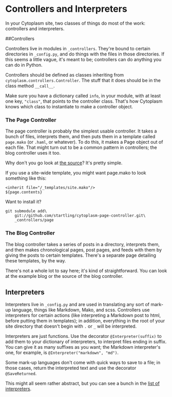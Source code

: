 # Controllers and Interpreters

In your Cytoplasm site, two classes of things do most of the work: controllers and interpreters.

##Controllers

Controllers live in modules in `_controllers`. They're bound to certain directories in `_config.py`, and do things with the files in those directories. If this seems a little vague, it's meant to be; controllers can do anything you can do in Python.

Controllers should be defined as classes inheriting from `cytoplasm.controllers.Controller`. The stuff that it does should be in the class method `__call__`.

Make sure you have a dictionary called `info`, in your module, with at least one key, `"class"`, that points to the controller class. That's how Cytoplasm knows which class to instantiate to make a controller object.

### The Page Controller

The page controller is probably the simplest usable controller. It takes a bunch of files, interprets them, and then puts them in a template called `page.mako` (or `.haml`, or whatever). To do this, it makes a Page object out of each file. That might turn out to be a common pattern in controllers; the blog controller uses it too.

Why don't you go look at [the source](https://github.com/startling/cytoplasm-page-controller/blob/master/__init__.py)? It's pretty simple.

If you use a site-wide template, you might want page.mako to look something like this:
~~~~{.mako}
<inherit file="/_templates/site.mako"/>
${page.contents}
~~~~

Want to install it?

~~~~~{.bash}
git submodule add\
    git://github.com/startling/cytoplasm-page-controller.git\
    _controllers/page
~~~~~
### The Blog Controller

The blog controller takes a series of posts in a directory, interprets them, and then makes chronological pages, post pages, and feeds with them by giving the posts to certain templates. There's a separate page detailing these templates, by the way.

There's not a whole lot to say here; it's kind of straightforward. You can look at the example blog or the source of the blog controller.

## Interpreters

Interpreters live in `_config.py` and are used in translating any sort of mark-up language, things like Markdown, Mako, and scss. Controllers use interpreters for certain actions (like interpreting a Markdown post to html, before putting them in templates); in addition, everything in the root of your site directory that doesn't begin with `.` or `_` will be interpreted.

Interpreters are just functions. Use the decorator `@Interpreter(suffix)` to add them to your dictionary of interpreters, to interpret files ending in suffix. You can give it as many suffixes as you want; the Markdown interpreter's one, for example, is `@Interpreter("markdown", "md")`.

Some mark-up languages don't come with quick ways to save to a file; in those cases, return the interpreted text and use the decorator `@SaveReturned`.

This might all seem rather abstract, but you can see a bunch in the [list of interpreters](/known_interpreters.html).
